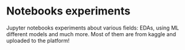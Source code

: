 # Notebooks experiments
Jupyter notebooks experiments about various fields: EDAs, using ML different models and much more. Most of them are from kaggle and uploaded to the platform!
